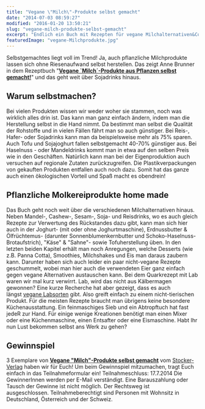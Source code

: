 ```yaml
---
title: "Vegane \"Milch\"-Produkte selbst gemacht"
date: "2014-07-03 08:59:27"
modified: "2016-01-20 13:50:21"
slug: "vegane-milch-produkte-selbst-gemacht"
excerpt: "Endlich ein Buch mit Rezepten für vegane Milchalternativen&Co! Wolltest Du schon immer mal Tofu, Sojajoghurt oder pflanzliche Sahne und Butter selbst machen? 3 Exemplare könnt Ihr hier auch gewinnen!"
featuredImage: "vegane-Milchprodukte.jpg"
---
```


Selbstgemachtes liegt voll im Trend! Ja, auch pflanzliche Milchprodukte lassen sich ohne Riesenaufwand selbst herstellen. Das zeigt Anne Brunner in dem Rezeptbuch "[**Vegane \`Milch´-Produkte aus Pflanzen selbst gemacht!**](http://www.buecherquelle.at/Buchshop/Neuerscheinungen/Vegane-Milch-Produkte-aus-Pflanzen::4235.html)" und das geht weit über Sojadrinks hinaus.

## Warum selbstmachen?

Bei vielen Produkten wissen wir weder woher sie stammen, noch was wirklich alles drin ist. Das kann man ganz einfach ändern, indem man die Herstellung selbst in die Hand nimmt. Da bestimmt man selbst die Qualität der Rohstoffe und in vielen Fällen fährt man so auch günstiger. Bei Reis-, Hafer- oder Sojadrinks kann man da beispielsweise mehr als 75% sparen. Auch Tofu und Sojajoghurt fallen selbstgemacht 40-70% günstiger aus. Bei Haselnuss - oder Mandeldrinks kommt man in etwa auf den selben Preis wie in den Geschäften. Natürlich kann man bei der Eigenproduktion auch versuchen auf regionale Zutaten zurückzugreifen. Die Plastikverpackungen von gekauften Produkten entfallen auch noch dazu. Somit hat das ganze auch einen ökologischen Vorteil und Spaß macht es obendrein!

## Pflanzliche Molkereiprodukte home made

Das Buch geht noch weit über die verschiedenen Milchalternativen hinaus. Neben Mandel-, Cashew-, Sesam-, Soja- und Reisdrinks, wo es auch gleich Rezepte zur Verwertung des Rückstandes dazu gibt, kann man sich hier auch in der Joghurt- (mit oder ohne Joghurtmaschine), Erdnussbutter & Ölfrüchtemus- (darunter Sonnenblumenkernbutter und Schoko-Haselnuss-Brotaufstrich), "Käse" & "Sahne"- sowie Tofuherstellung üben. In den letzten beiden Kapitel erhält man noch Anregungen, welche Desserts (wie z.B. Panna Cotta), Smoothies, Milchshakes und Eis man daraus zaubern kann. Darunter haben sich auch leider ein paar nicht-vegane Rezepte geschummelt, wobei man hier auch die verwendeten Eier ganz einfach gegen vegane Alternativen austauschen kann. Bei dem Quarkrezept mit Lab waren wir mal kurz verwirrt. Lab, wird das nicht aus Kälbermagen gewonnen? Eine kurze Recherche hat aber gezeigt, dass es auch längst [vegane Labsorten](http://www.kaeseseite.de/kvege.htm) gibt. Also greift einfach zu einem nicht-tierischen Produkt. Für die meisten Rezepte braucht man übrigens keine besondere Küchenausstattung. Ein feinmaschiges Sieb und ein Abtropftuch hat fast jedeR zur Hand. Für einige wenige Kreationen benötigt man einen Mixer oder eine Küchenmaschine, einen Entsafter oder eine Eismaschine. Habt Ihr nun Lust bekommen selbst ans Werk zu gehen?

## Gewinnspiel

3 Exemplare von **[Vegane "Milch"-Produkte selbst gemacht](http://www.buecherquelle.at/Buchshop/Neuerscheinungen/Vegane-Milch-Produkte-aus-Pflanzen::4235.html)** vom [Stocker-Verlag](http://www.stocker-verlag.com/) haben wir für Euch! Um beim Gewinnspiel mitzumachen, tragt Euch einfach in das Teilnahmeformular ein! Teilnahmeschluss: 17.7.2014 Die GewinnerInnen werden per E-Mail verständigt. Eine Barauszahlung oder Tausch der Gewinne ist nicht möglich. Der Rechtsweg ist ausgeschlossen. Teilnahmeberechtigt sind Personen mit Wohnsitz in Deutschland, Österreich und der Schweiz.